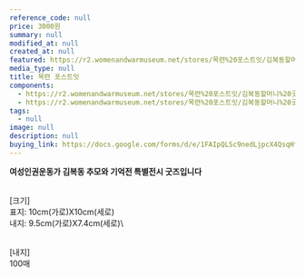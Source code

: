 ```yaml
---
reference_code: null
price: 3000원
summary: null
modified_at: null
created_at: null
featured: https://r2.womenandwarmuseum.net/stores/목련%20포스트잇/김복동할머니%20굿즈15(김고은%20촬영).JPG
media_type: null
title: 목련 포스트잇
components:
  - https://r2.womenandwarmuseum.net/stores/목련%20포스트잇/김복동할머니%20굿즈15(김고은%20촬영).JPG
  - https://r2.womenandwarmuseum.net/stores/목련%20포스트잇/김복동할머니%20굿즈16(김고은%20촬영).JPG
tags:
  - null
image: null
description: null
buying_link: https://docs.google.com/forms/d/e/1FAIpQLSc9nedLjpcX4QsqHfsDClSUvnY_z8JjKZMrkfDJmnqozNUliA/viewform
---
```

**여성인권운동가 김복동 추모와 기억전 특별전시 굿즈입니다**

\
[크기]\
표지: 10cm(가로)X10cm(세로)\
내지: 9.5cm(가로)X7.4cm(세로)\

\
[내지]\
100매
